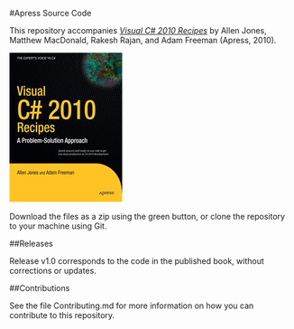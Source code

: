 #Apress Source Code

This repository accompanies [*Visual C# 2010 Recipes*](http://www.apress.com/9781430225256) by Allen Jones, Matthew MacDonald, Rakesh Rajan, and Adam Freeman (Apress, 2010).

![Cover image](9781430225256.jpg)

Download the files as a zip using the green button, or clone the repository to your machine using Git.

##Releases

Release v1.0 corresponds to the code in the published book, without corrections or updates.

##Contributions

See the file Contributing.md for more information on how you can contribute to this repository.
